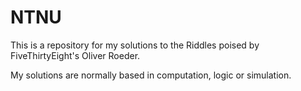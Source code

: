 # NTNU

This is a repository for my solutions to the Riddles poised by FiveThirtyEight's Oliver Roeder.

My solutions are normally based in computation, logic or simulation.
